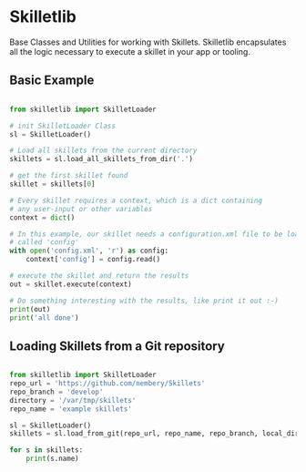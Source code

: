 # Skilletlib
Base Classes and Utilities for working with Skillets. Skilletlib encapsulates all the logic necessary to 
execute a skillet in your app or tooling. 


## Basic Example

```python

from skilletlib import SkilletLoader

# init SkilletLoader Class
sl = SkilletLoader()

# Load all skillets from the current directory
skillets = sl.load_all_skillets_from_dir('.')

# get the first skillet found
skillet = skillets[0]

# Every skillet requires a context, which is a dict containing
# any user-input or other variables
context = dict()

# In this example, our skillet needs a configuration.xml file to be loaded into a variable
# called 'config'
with open('config.xml', 'r') as config:
    context['config'] = config.read()

# execute the skillet and return the results
out = skillet.execute(context)

# Do something interesting with the results, like print it out :-)
print(out)
print('all done')

```


## Loading Skillets from a Git repository

```python

from skilletlib import SkilletLoader
repo_url = 'https://github.com/nembery/Skillets'
repo_branch = 'develop'
directory = '/var/tmp/skillets'
repo_name = 'example skillets'

sl = SkilletLoader()
skillets = sl.load_from_git(repo_url, repo_name, repo_branch, local_dir=directory)

for s in skillets:
    print(s.name)

```